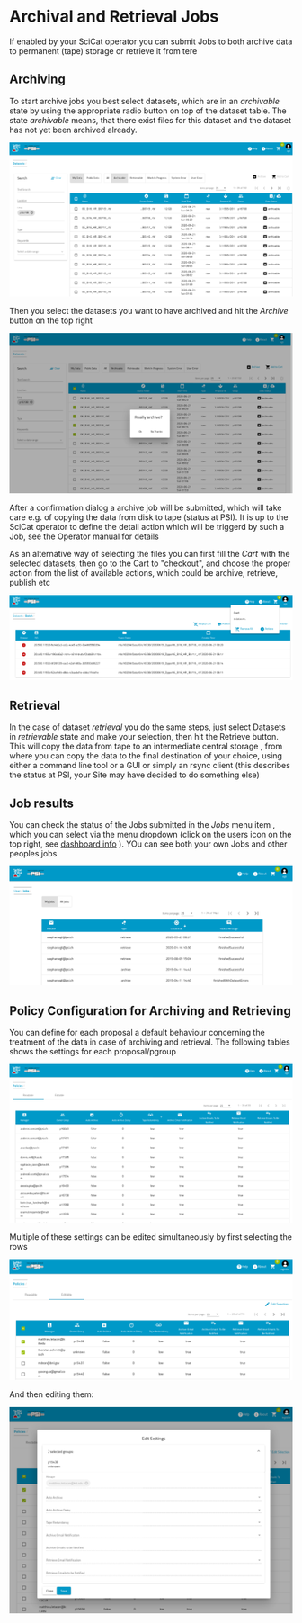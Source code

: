 # Archival and Retrieval Jobs 

If enabled by your SciCat operator you can submit Jobs to both archive data to permanent (tape) storage or retrieve it from tere

## Archiving

To start archive jobs you best select datasets, which are in an *archivable* state by using the appropriate radio button on top of the dataset table. The state *archivable* means, that there exist files for this dataset and the dataset has not yet been archived already.

![Select archivable datasets](img/dataset_archivable.png)

Then you select the datasets you want to have archived and hit the *Archive* button on the top right

![Select archivable datasets](img/dataset_archive_4_datasets.png)

After a confirmation dialog a archive job will be submitted, which will take care e.g. of copying the data from disk to tape (status at PSI). It is up to the SciCat operator to define the detail action which will be triggerd by such a Job, see the Operator manual for details

As an alternative way of selecting the files you can first fill the *Cart* with the selected datasets, then go to the Cart to "checkout", and choose the proper action from the list of available actions, which could be archive, retrieve, publish etc

![Select archivable datasets via Cart](img/cart_4_datasets_selected.png)

## Retrieval

In the case of dataset *retrieval* you do the same steps, just select Datasets in *retrievable* state and make your selection, then hit the Retrieve button. This will copy the data from tape to an intermediate central storage , from where you can copy the data to the final destination of your choice, using either a command line tool or a GUI or simply an rsync client (this describes the status at PSI, your Site may have decided to do something else)

[//]: # (TODO Add descriptions of CLI and QT tools an of CSCS case)
[//]: # (TODO Add The yED graphs for Archive and Retrieve as illustration)


## Job results

You can check the status of the Jobs submitted in the *Jobs* menu item  , which you can select via the menu dropdown (click on the users icon on the top right, see [dashboard info](Dashboard.html) ). YOu can see both your own Jobs and other peoples jobs

![Job status listing](img/jobs_my.png)

## Policy Configuration for Archiving and Retrieving
You can define for each proposal a default behaviour concerning the treatment of the data in case of archiving and retrieval. The following tables shows the settings for each proposal/pgroup

![policy settings table](img/policy_settings.png)

Multiple of these settings can be edited simultaneously by first selecting the rows

![selecting the rows](img/policy_edit_select.png)

And then editing them:

![editing the policy settings](img/policy_edit.png)